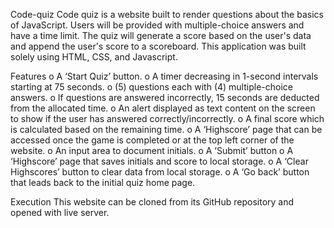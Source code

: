 Code-quiz
Code quiz is a website built to render questions about the basics of JavaScript. Users will be provided with multiple-choice answers and have a time limit. The quiz will generate a score based on the user's data and append the user's score to a scoreboard. This application was built solely using HTML, CSS, and Javascript.

Features
o A ‘Start Quiz’ button. 
o A timer decreasing in 1-second intervals starting at 75 seconds. 
o (5) questions each with (4) multiple-choice answers. 
o If questions are answered incorrectly, 15 seconds are deducted from the allocated time. 
o An alert displayed as text content on the screen to show if the user has answered correctly/incorrectly. 
o A final score which is calculated based on the remaining time. 
o A ‘Highscore’ page that can be accessed once the game is completed or at the top left corner of the website. 
o An input area to document initials. 
o A ‘Submit’ button 
o A ‘Highscore’ page that saves initials and score to local storage. 
o A ‘Clear Highscores’ button to clear data from local storage.
o A ‘Go back’ button that leads back to the initial quiz home page.

Execution
This website can be cloned from its GitHub repository and opened with live server.